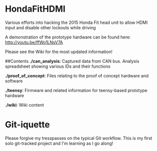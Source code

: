 # HondaFitHDMI
Various efforts into hacking the 2015 Honda Fit head unit to allow HDMI input and disable other lockouts while driving

A demonstration of the prototype hardware can be found here: http://youtu.be/ffWo1LNsV7A

Please see the Wiki for the most updated information!

##Contents
**./can_analysis**: Captured data from CAN bus.  Analysis spreadsheet showing various IDs and their functions

**./proof_of_concept**: Files relating to the proof of concept hardware and software

**./teensy**: Firmware and related information for teensy-based prototype hardware

**./wiki**: Wiki content

# Git-iquette
Please forgive my tresspasses on the typical Git workflow.  This is my first solo git-tracked project and I'm learning as I go along!
